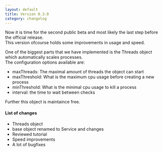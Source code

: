 ```yaml
---
layout: default
title: Version 0.3.0
category: changelog
---
```


Now it is time for the second public beta and most likely the last step before the official release.  
This version ofcourse holds some improvements in usage and speed.

One of the biggest parts that we have implemented is the Threads object which automatically scales processes.  
The configuration options available are:

- maxThreads: The maximal amount of threads the object can start
- maxThreshold: What is the maximum cpu usage before creating a new process
- minThreshold: What is the minimal cpu usage to kill a process
- interval: the time to wait between checks

Further this object is maintaince free.

#### List of changes
- Threads object
- base object renamed to Service and changes
- Reviewed tutorial
- Speed improvements
- A lot of bugfixes